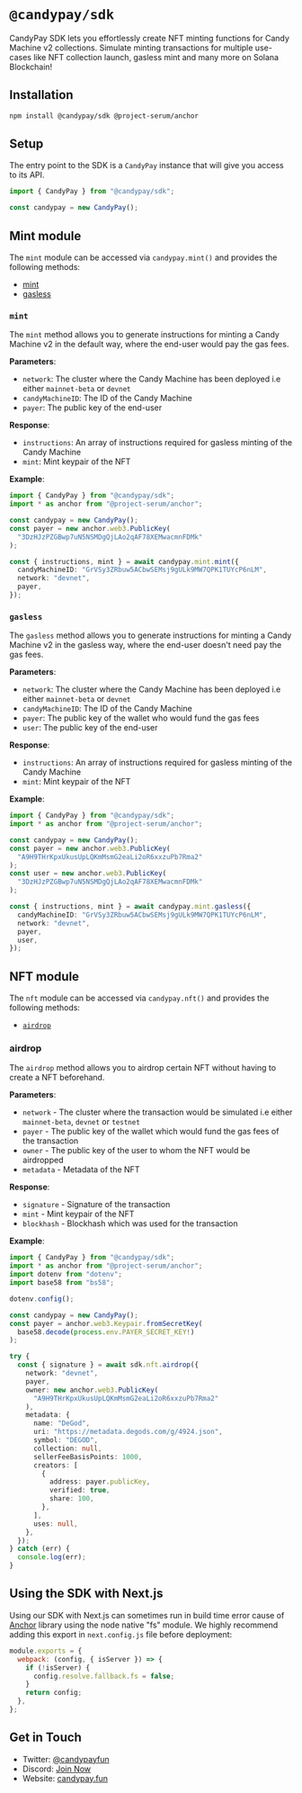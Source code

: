 # `@candypay/sdk`

CandyPay SDK lets you effortlessly create NFT minting functions for Candy Machine v2 collections. Simulate minting transactions for multiple use-cases like NFT collection launch, gasless mint and many more on Solana Blockchain!

## Installation

```bash
npm install @candypay/sdk @project-serum/anchor
```

## Setup

The entry point to the SDK is a `CandyPay` instance that will give you access to its API.

```ts
import { CandyPay } from "@candypay/sdk";

const candypay = new CandyPay();
```

## Mint module

The `mint` module can be accessed via `candypay.mint()` and provides the following methods:

- [mint](#mint)
- [gasless](#gasless)

### `mint`

The `mint` method allows you to generate instructions for minting a Candy Machine v2 in the default way, where the end-user would pay the gas fees.

**Parameters**:

- `network`: The cluster where the Candy Machine has been deployed i.e either `mainnet-beta` or `devnet`
- `candyMachineID`: The ID of the Candy Machine
- `payer`: The public key of the end-user

**Response**:

- `instructions`: An array of instructions required for gasless minting of the Candy Machine
- `mint`: Mint keypair of the NFT

**Example**:

```ts
import { CandyPay } from "@candypay/sdk";
import * as anchor from "@project-serum/anchor";

const candypay = new CandyPay();
const payer = new anchor.web3.PublicKey(
  "3DzHJzPZGBwp7uN5NSMDgQjLAo2qAF78XEMwacmnFDMk"
);

const { instructions, mint } = await candypay.mint.mint({
  candyMachineID: "GrVSy3ZRbuw5ACbwSEMsj9gULk9MW7QPK1TUYcP6nLM",
  network: "devnet",
  payer,
});
```

### `gasless`

The `gasless` method allows you to generate instructions for minting a Candy Machine v2 in the gasless way, where the end-user doesn't need pay the gas fees.

**Parameters**:

- `network`: The cluster where the Candy Machine has been deployed i.e either `mainnet-beta` or `devnet`
- `candyMachineID`: The ID of the Candy Machine
- `payer`: The public key of the wallet who would fund the gas fees
- `user`: The public key of the end-user

**Response**:

- `instructions`: An array of instructions required for gasless minting of the Candy Machine
- `mint`: Mint keypair of the NFT

**Example**:

```ts
import { CandyPay } from "@candypay/sdk";
import * as anchor from "@project-serum/anchor";

const candypay = new CandyPay();
const payer = new anchor.web3.PublicKey(
  "A9H9THrKpxUkusUpLQKmMsmG2eaLi2oR6xxzuPb7Rma2"
);
const user = new anchor.web3.PublicKey(
  "3DzHJzPZGBwp7uN5NSMDgQjLAo2qAF78XEMwacmnFDMk"
);

const { instructions, mint } = await candypay.mint.gasless({
  candyMachineID: "GrVSy3ZRbuw5ACbwSEMsj9gULk9MW7QPK1TUYcP6nLM",
  network: "devnet",
  payer,
  user,
});
```

## NFT module

The `nft` module can be accessed via `candypay.nft()` and provides the following methods:

- [`airdrop`](#airdrop)

### airdrop

The `airdrop` method allows you to airdrop certain NFT without having to create a NFT beforehand.

**Parameters**:

- `network` - The cluster where the transaction would be simulated i.e either `mainnet-beta`, `devnet` or `testnet`
- `payer` - The public key of the wallet which would fund the gas fees of the transaction
- `owner` - The public key of the user to whom the NFT would be airdropped
- `metadata` - Metadata of the NFT

**Response**:

- `signature` - Signature of the transaction
- `mint` - Mint keypair of the NFT
- `blockhash` - Blockhash which was used for the transaction

**Example**:

```ts
import { CandyPay } from "@candypay/sdk";
import * as anchor from "@project-serum/anchor";
import dotenv from "dotenv";
import base58 from "bs58";

dotenv.config();

const candypay = new CandyPay();
const payer = anchor.web3.Keypair.fromSecretKey(
  base58.decode(process.env.PAYER_SECRET_KEY!)
);

try {
  const { signature } = await sdk.nft.airdrop({
    network: "devnet",
    payer,
    owner: new anchor.web3.PublicKey(
      "A9H9THrKpxUkusUpLQKmMsmG2eaLi2oR6xxzuPb7Rma2"
    ),
    metadata: {
      name: "DeGod",
      uri: "https://metadata.degods.com/g/4924.json",
      symbol: "DEGOD",
      collection: null,
      sellerFeeBasisPoints: 1000,
      creators: [
        {
          address: payer.publicKey,
          verified: true,
          share: 100,
        },
      ],
      uses: null,
    },
  });
} catch (err) {
  console.log(err);
}
```

## Using the SDK with Next.js

Using our SDK with Next.js can sometimes run in build time error cause of [Anchor](https://npmjs.com/package/@project-serum/anchor) library using the node native "fs" module. We highly recommend adding this export in `next.config.js` file before deployment:

```js
module.exports = {
  webpack: (config, { isServer }) => {
    if (!isServer) {
      config.resolve.fallback.fs = false;
    }
    return config;
  },
};
```

## Get in Touch

- Twitter: [@candypayfun](https://twitter.com/candypayfun)
- Discord: [Join Now](https://discord.com/invite/VGjPXWUHGT)
- Website: [candypay.fun](https://candypay.fun)
